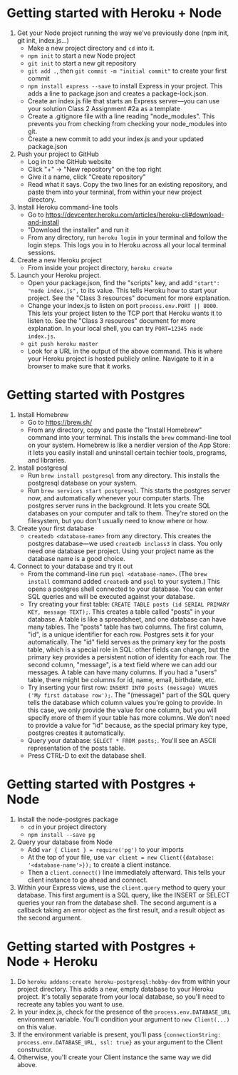 # Getting started with Heroku + Node
1. Get your Node project running the way we've previously done (npm init, git init, index.js...)
    - Make a new project directory and `cd` into it.
    - `npm init` to start a new Node project
    - `git init` to start a new git repository
    - `git add .`, then `git commit -m "initial commit"` to create your first commit
    - `npm install express --save` to install Express in your project. This adds a line to package.json and creates a package-lock.json.
    - Create an index.js file that starts an Express server—you can use your solution Class 2 Assignment #2a as a template
    - Create a .gitignore file with a line reading "node_modules". This prevents you from checking from checking your node_modules into git.
    - Create a new commit to add your index.js and your updated package.json
1. Push your project to GitHub
    - Log in to the GitHub website
    - Click "+" -> "New repository" on the top right
    - Give it a name, click "Create repository"
    - Read what it says. Copy the two lines for an existing repository, and paste them into your terminal, from within your new project directory.
1. Install Heroku command-line tools
    - Go to https://devcenter.heroku.com/articles/heroku-cli#download-and-install
    - "Download the installer" and run it
    - From any directory, run `heroku login` in your terminal and follow the login steps. This logs you in to Heroku across all your local terminal sessions.
1. Create a new Heroku project
    - From inside your project directory, `heroku create`
1. Launch your Heroku project.
    - Open your package.json, find the "scripts" key, and add `"start": "node index.js",` to its value. This tells Heroku how to start your project. See the "Class 3 resources" document for more explanation.
    - Change your index.js to listen on port `process.env.PORT || 8000`. This lets your project listen to the TCP port that Heroku wants it to listen to. See the "Class 3 resources" document for more explanation. In your local shell, you can try `PORT=12345 node index.js`.
    - `git push heroku master`
    - Look for a URL in the output of the above command. This is where your Heroku project is hosted publicly online. Navigate to it in a browser to make sure that it works. 


# Getting started with Postgres
1. Install Homebrew
    - Go to https://brew.sh/
    - From any directory, copy and paste the "Install Homebrew" command into your terminal. This installs the `brew` command-line tool on your system. Homebrew is like a nerdier version of the App Store: it lets you easily install and uninstall certain techier tools, programs, and libraries.
1. Install postgresql
    - Run `brew install postgresql` from any directory. This installs the postgresql database on your system.
    - Run `brew services start postgresql`. This starts the postgres server now, and automatically whenever your computer starts. The postgres server runs in the background. It lets you create SQL databases on your computer and talk to them. They're stored on the filesystem, but you don't usually need to know where or how.
1. Create your first database
    - `createdb <database-name>` from any directory. This creates the postgres database—we used `createdb inclass3` in class. You only need one database per project. Using your project name as the database name is a good choice.
1. Connect to your database and try it out
    - From the command-line run `psql <database-name>`. (The `brew install` command added `createdb` and `psql` to your system.) This opens a postgres shell connected to your database. You can enter SQL queries and will be executed against your database.
    - Try creating your first table: `CREATE TABLE posts (id SERIAL PRIMARY KEY, message TEXT);`. This creates a table called "posts" in your database. A table is like a spreadsheet, and one database can have many tables. The "posts" table has two columns. The first column, "id", is a unique identifier for each row. Postgres sets it for your automatically. The "id" field serves as the primary key for the posts table, which is a special role in SQL: other fields can change, but the primary key provides a persistent notion of identity for each row. The second column, "message", is a text field where we can add our messages. A table can have many columns. If you had a "users" table, there might be columns for id, name, email, birthdate, etc.
    - Try inserting your first row: `INSERT INTO posts (message) VALUES ('My first database row');`. The "(message)" part of the SQL query tells the database which column values you're going to provide. In this case, we only provide the value for one column, but you will specify more of them if your table has more columns. We don't need to provide a value for "id" because, as the special primary key type, postgres creates it automatically.
    - Query your database: `SELECT * FROM posts;`. You'll see an ASCII representation of the posts table.
    - Press CTRL-D to exit the database shell.
    
# Getting started with Postgres + Node
1. Install the node-postgres package
    - `cd` in your project directory
    - `npm install --save pg`
1. Query your database from Node
    - Add `var { Client } = require('pg')` to your imports
    - At the top of your file, use `var client = new Client({database: '<database-name'>});` to create a client instance.
    - Then a `client.connect()` line immediately afterward. This tells your client instance to go ahead and connect.
1. Within your Express views, use the `client.query` method to query your database. This first argument is a SQL query, like the INSERT or SELECT queries your ran from the database shell. The second argument is a callback taking an error object as the first result, and a result object as the second argument.

# Getting started with Postgres + Node + Heroku
1. Do `heroku addons:create heroku-postgresql:hobby-dev` from within your project directory. This adds a new, empty database to your Heroku project. It's totally separate from your local database, so you'll need to recreate any tables you want to use.
1. In your index.js, check for the presence of the `process.env.DATABASE_URL` environment variable. You'll condition your argument to `new Client(...)` on this value.
1. If the environment variable is present, you'll pass `{connectionString: process.env.DATABASE_URL, ssl: true}` as your argument to the Client constructor.
1. Otherwise, you'll create your Client instance the same way we did above.
